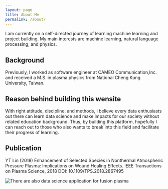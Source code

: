 ```yaml
---
layout: page
title: About Me
permalink: /about/
---
```


I am currently on a self-directed journey of learning machine learning and project building. My main interests are machine learning, natural language processing, and physics.

## Background
Previously, I worked as software engineer at CAMEO Communication,Inc. and received a M.S. in plasma physics from National Cheng Kung University, Taiwan.

## Reason behind building this wensite
With right attitude, discipline, and methods, I believe every data enthusiasts out there can learn data science and make impacts for our society without related education background. Thus, by building this platform, hopefully I can reach out to those who also wants to break into this field and facilitate their progress of learning.

## Publication

YT Lin (2018) Enhancement of Selected Species in Nonthermal Atmospheric Pressure Plasma: Implications on Wound Healing Effects. IEEE Transactions on Plasma Science, 2018 DOI: 10.1109/TPS.2018.2867495

![There are also data science application for fusion plasma]({{site.baseurl}}/images/fusion_plasma.jpg "Photo by department of applied physics, Ghent University. Some rights reserved")
